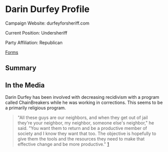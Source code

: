 # Darin Durfey Profile

Campaign Website: durfeyforsheriff.com

Current Position: Undersheriff

Party Affiliation: Republican

[Forms](../../docs/DOC_UCSheriff_Durfey.pdf)

## Summary


## In the Media
Darin Durfey has been involved with decreasing recidivism with a program called ChainBreakers while he was working in corrections. This seems to be a primarily religious program.

>"All these guys are our neighbors, and when they get out of jail they're your neighbor, my neighbor, someone else's neighbor," he said. "You want them to return and be a productive member of society and I know they want that too. The objective is hopefully to give them the tools and the resources they need to make that effective change and be more productive." [1]

[1]: https://www.usnews.com/news/best-states/utah/articles/2018-02-02/jail-program-helps-inmates-break-recidivism-addiction-cycle
